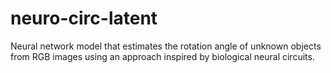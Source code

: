 # neuro-circ-latent
Neural network model that estimates the rotation angle of unknown objects from RGB images using an approach inspired by biological neural circuits.
